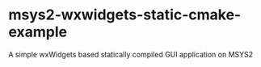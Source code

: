 # msys2-wxwidgets-static-cmake-example
A simple wxWidgets based statically compiled GUI application on MSYS2
